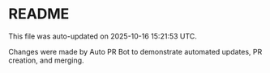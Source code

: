 # README

This file was auto-updated on 2025-10-16 15:21:53 UTC.

Changes were made by Auto PR Bot to demonstrate automated updates, PR creation, and merging.

